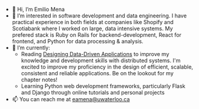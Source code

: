 - 👋 Hi, I’m Emilio Mena
- 👀 I’m interested in software development and data engineering. I have practical experience in both fields at companies like Shopify and Scotiabank where I worked on large, data intensive systems. My prefered stack is Ruby on Rails for backend-development, React for frontend, and Python for data processing & analysis.
- 🌱 I’m currently: 
  - Reading [Designing Data-Driven Applications](https://www.amazon.ca/Designing-Data-Intensive-Applications-Reliable-Maintainable/dp/1449373321) to improve my knowledge and development skills with distributed systems. I'm excited to improve my proficiency in the design of efficient, scalable, consistent and reliable applications. Be on the lookout for my chapter notes!
  - Learning Python web development frameworks, particularly Flask and Django through online tutorials and personal projects
- 📫 You can reach me at eamena@uwaterloo.ca
<!---
EmilioMena/EmilioMena is a ✨ special ✨ repository because its `README.md` (this file) appears on your GitHub profile.
You can click the Preview link to take a look at your changes.
--->
